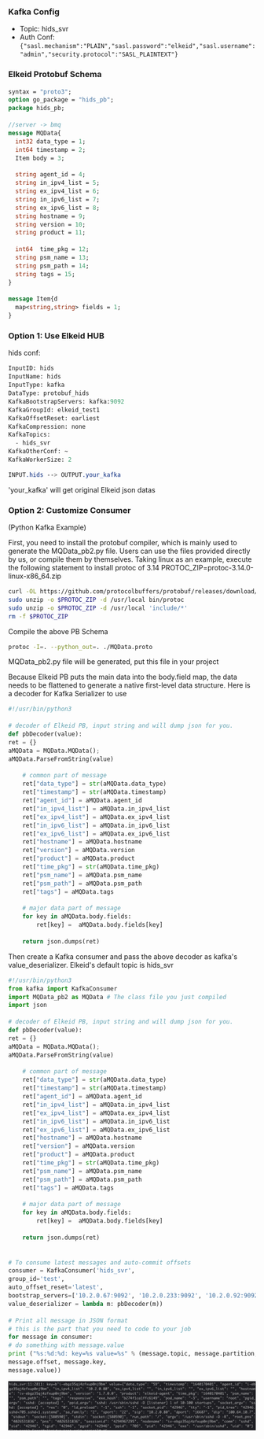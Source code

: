 ### Kafka Config
* Topic: hids_svr
* Auth Conf: `{"sasl.mechanism":"PLAIN","sasl.password":"elkeid","sasl.username":"admin","security.protocol":"SASL_PLAINTEXT"}`

### Elkeid Protobuf Schema
```protobuf
syntax = "proto3";
option go_package = "hids_pb";
package hids_pb;

//server -> bmq
message MQData{
  int32 data_type = 1;
  int64 timestamp = 2;
  Item body = 3;

  string agent_id = 4;
  string in_ipv4_list = 5;
  string ex_ipv4_list = 6;
  string in_ipv6_list = 7;
  string ex_ipv6_list = 8;
  string hostname = 9;
  string version = 10;
  string product = 11;

  int64  time_pkg = 12;
  string psm_name = 13;
  string psm_path = 14;
  string tags = 15;
}

message Item{d
  map<string,string> fields = 1;
}
```

### Option 1: Use Elkeid HUB
hids conf:
```protobuf
InputID: hids
InputName: hids
InputType: kafka
DataType: protobuf_hids
KafkaBootstrapServers: kafka:9092
KafkaGroupId: elkeid_test1
KafkaOffsetReset: earliest
KafkaCompression: none
KafkaTopics:
  - hids_svr
KafkaOtherConf: ~
KafkaWorkerSize: 2
```
```css
INPUT.hids --> OUTPUT.your_kafka
```
'your_kafka' will get original Elkeid json datas

### Option 2: Customize Consumer

(Python Kafka Example)

First, you need to install the protobuf compiler, which is mainly used to generate the MQData_pb2.py file. Users can use the files provided directly by us, or compile them by themselves. Taking linux as an example, execute the following statement to install protoc of 3.14
PROTOC_ZIP=protoc-3.14.0-linux-x86_64.zip
```bash
curl -OL https://github.com/protocolbuffers/protobuf/releases/download/v3.14.0/$PROTOC_ZIP
sudo unzip -o $PROTOC_ZIP -d /usr/local bin/protoc
sudo unzip -o $PROTOC_ZIP -d /usr/local 'include/*'
rm -f $PROTOC_ZIP
```

Compile the above PB Schema
```bash
protoc -I=. --python_out=. ./MQData.proto
```
MQData_pb2.py file will be generated, put this file in your project

Because Elkeid PB puts the main data into the body.field map, the data needs to be flattened to generate a native first-level data structure. Here is a decoder for Kafka Serializer to use
```python
#!/usr/bin/python3

# decoder of Elkeid PB, input string and will dump json for you.
def pbDecoder(value):
ret = {}
aMQData = MQData.MQData();
aMQData.ParseFromString(value)

    # common part of message
    ret["data_type"] = str(aMQData.data_type)
    ret["timestamp"] = str(aMQData.timestamp)
    ret["agent_id"] = aMQData.agent_id
    ret["in_ipv4_list"] = aMQData.in_ipv4_list
    ret["ex_ipv4_list"] = aMQData.ex_ipv4_list
    ret["in_ipv6_list"] = aMQData.in_ipv6_list
    ret["ex_ipv6_list"] = aMQData.ex_ipv6_list
    ret["hostname"] = aMQData.hostname
    ret["version"] = aMQData.version
    ret["product"] = aMQData.product
    ret["time_pkg"] = str(aMQData.time_pkg)
    ret["psm_name"] = aMQData.psm_name
    ret["psm_path"] = aMQData.psm_path
    ret["tags"] = aMQData.tags

    # major data part of message
    for key in aMQData.body.fields:
        ret[key] =  aMQData.body.fields[key]
    
    return json.dumps(ret)
```

Then create a Kafka consumer and pass the above decoder as kafka's value_deserializer. Elkeid's default topic is hids_svr
```python
#!/usr/bin/python3
from kafka import KafkaConsumer
import MQData_pb2 as MQData # The class file you just compiled
import json

# decoder of Elkeid PB, input string and will dump json for you.
def pbDecoder(value):
ret = {}
aMQData = MQData.MQData();
aMQData.ParseFromString(value)

    # common part of message
    ret["data_type"] = str(aMQData.data_type)
    ret["timestamp"] = str(aMQData.timestamp)
    ret["agent_id"] = aMQData.agent_id
    ret["in_ipv4_list"] = aMQData.in_ipv4_list
    ret["ex_ipv4_list"] = aMQData.ex_ipv4_list
    ret["in_ipv6_list"] = aMQData.in_ipv6_list
    ret["ex_ipv6_list"] = aMQData.ex_ipv6_list
    ret["hostname"] = aMQData.hostname
    ret["version"] = aMQData.version
    ret["product"] = aMQData.product
    ret["time_pkg"] = str(aMQData.time_pkg)
    ret["psm_name"] = aMQData.psm_name
    ret["psm_path"] = aMQData.psm_path
    ret["tags"] = aMQData.tags

    # major data part of message
    for key in aMQData.body.fields:
        ret[key] =  aMQData.body.fields[key]
    
    return json.dumps(ret)


# To consume latest messages and auto-commit offsets
consumer = KafkaConsumer('hids_svr',
group_id='test',
auto_offset_reset='latest',
bootstrap_servers=['10.2.0.67:9092', '10.2.0.233:9092', '10.2.0.92:9092'],
value_deserializer = lambda m: pbDecoder(m))

# Print all message in JSON format
# this is the part that you need to code to your job
for message in consumer:
# do something with message.value
print ("%s:%d:%d: key=%s value=%s" % (message.topic, message.partition,
message.offset, message.key,
message.value))
```

<img src="pb_to_json.png" style="float:left;"/>

